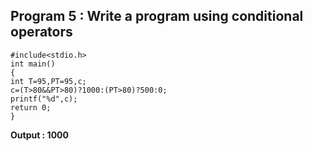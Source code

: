 ## Program 5 : Write a program using conditional operators
```
#include<stdio.h>
int main()
{
int T=95,PT=95,c;
c=(T>80&&PT>80)?1000:(PT>80)?500:0;
printf("%d",c);
return 0;
}
```
**Output : 1000**
